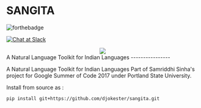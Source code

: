 # SANGITA
![forthebadge](https://forthebadge.com/images/badges/made-with-python.svg)

[![Chat at Slack](https://img.shields.io/badge/chat-on%20slack-black.svg?style=plastic)](https://join.slack.com/t/sangitanlp/shared_invite/enQtMzc2NzMzODQ2ODU1LTRkOTUwODViMDBlNjIzZGNhZWIzNzc5MjM0Y2Y3YjYzMWY1NThjYmVkY2Y4M2RhODU5NzQ0MzZmODE4NmQ4ZmU)

<div align = "center"><img src = "https://raw.githubusercontent.com/djokester/sangita/master/sangita/static/sangita.png" /></div>
A Natural Language Toolkit for Indian Languages
----------------


A Natural Language Toolkit for Indian Languages
Part of Samriddhi Sinha's project for Google Summer of Code 2017 under Portland State University.

Install from source as :

````
pip install git+https://github.com/djokester/sangita.git
````
